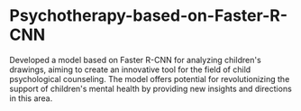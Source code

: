 # Psychotherapy-based-on-Faster-R-CNN

Developed a model based on Faster R-CNN for analyzing children's drawings, aiming to create an innovative tool for the field of child psychological counseling.
The model offers potential for revolutionizing the support of children's mental health by providing new insights and directions in this area.
